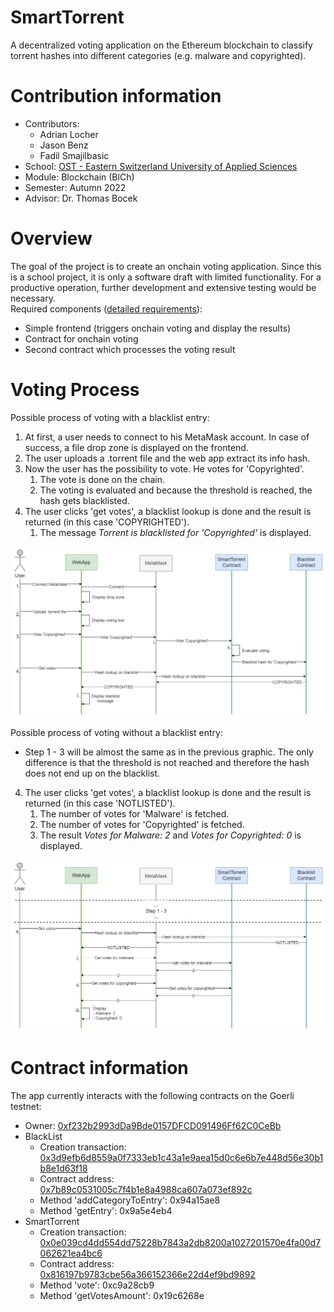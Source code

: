 # SmartTorrent
A decentralized voting application on the Ethereum blockchain to classify torrent hashes into different categories (e.g. malware and copyrighted).

# Contribution information
- Contributors:
  - Adrian Locher
  - Jason Benz
  - Fadil Smajilbasic
- School: [OST - Eastern Switzerland University of Applied Sciences](https://www.ost.ch/)
- Module: Blockchain (BlCh)
- Semester: Autumn 2022
- Advisor: Dr. Thomas Bocek

# Overview
The goal of the project is to create an onchain voting application. Since this is a school project, it is only a software draft with limited functionality. For a productive operation, further development and extensive testing would be necessary.\
Required components ([detailed requirements](https://dsl.i.ost.ch/lect/hs22#challenge-task-hs-2022)):
- Simple frontend (triggers onchain voting and display the results)
- Contract for onchain voting
- Second contract which processes the voting result

# Voting Process
Possible process of voting with a blacklist entry:
1. At first, a user needs to connect to his MetaMask account. In case of success, a file drop zone is displayed on the frontend.
2. The user uploads a .torrent file and the web app extract its info hash.
3. Now the user has the possibility to vote. He votes for 'Copyrighted'.
    1. The vote is done on the chain.
    2. The voting is evaluated and because the threshold is reached, the hash gets blacklisted.
4. The user clicks 'get votes', a blacklist lookup is done and the result is returned (in this case 'COPYRIGHTED').
    1. The message _Torrent is blacklisted for 'Copyrighted'_ is displayed.

![sequence.png](./images/Sequence_Blacklisted.png)

Possible process of voting without a blacklist entry:
- Step 1 - 3 will be almost the same as in the previous graphic. The only difference is that the threshold is not reached and therefore the hash does not end up on the blacklist.
4. The user clicks 'get votes', a blacklist lookup is done and the result is returned (in this case 'NOTLISTED').
    1. The number of votes for 'Malware' is fetched.
    2. The number of votes for 'Copyrighted' is fetched.
    3. The result _Votes for Malware: 2_ and _Votes for Copyrighted: 0_ is displayed.

![sequence.png](./images/Sequence.png)

# Contract information
The app currently interacts with the following contracts on the Goerli testnet:
- Owner: [0xf232b2993dDa9Bde0157DFCD091496Ff62C0CeBb](https://goerli.etherscan.io/address/0xf232b2993dda9bde0157dfcd091496ff62c0cebb)
- BlackList
    - Creation transaction: [0x3d9efb6d8559a0f7333eb1c43a1e9aea15d0c6e6b7e448d56e30b1b8e1d63f18](https://goerli.etherscan.io/tx/0x3d9efb6d8559a0f7333eb1c43a1e9aea15d0c6e6b7e448d56e30b1b8e1d63f18)
    - Contract address: [0x7b89c0531005c7f4b1e8a4988ca607a073ef892c](https://goerli.etherscan.io/address/0x7b89c0531005c7f4b1e8a4988ca607a073ef892c)
    - Method 'addCategoryToEntry': 0x94a15ae8
    - Method 'getEntry': 0x9a5e4eb4
- SmartTorrent
    - Creation transaction: [0x0e039cd4dd554dd75228b7843a2db8200a1027201570e4fa00d7062621ea4bc6](https://goerli.etherscan.io/tx/0x0e039cd4dd554dd75228b7843a2db8200a1027201570e4fa00d7062621ea4bc6)
    - Contract address: [0x816197b9783cbe56a366152366e22d4ef9bd9892](https://goerli.etherscan.io/address/0x816197b9783cbe56a366152366e22d4ef9bd9892)
    - Method 'vote': 0xc9a28cb9
    - Method 'getVotesAmount': 0x19c6268e
